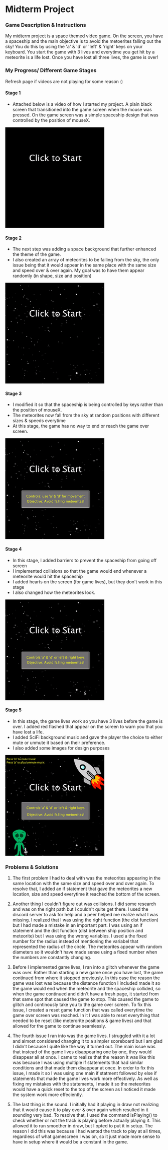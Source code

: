 # Midterm Project

### Game Description & Instructions

My midterm project is a space themed video game. On the screen, you have a spaceship and the main objective is to avoid the metoerites falling out the sky! You do this by using the 'a' & 'd' or 'left' & 'right' keys on your keyboard. You start the game with 3 lives and everytime you get hit by a meteorite is a life lost. Once you have lost all three lives, the game is over!

### My Progress/ Different Game Stages

Refresh page if videos are not playing for some reason :)

#### Stage 1
- Attached below is a video of how I started my project. A plain black screen that transitioned into the game screen when the mouse was pressed. On the game screen was a simple spaceship design that was controlled by the position of mouseX.

![](media/Stage1.gif)

#### Stage 2
- The next step was adding a space background that further enhanced the theme of the game. 
- I also created an array of meteorites to be falling from the sky, the only issue being that it would appear in the same place with the same size and speed over & over again. My goal was to have them appear randomly (in shape, size and position)

![](media/Stage2.gif)

#### Stage 3
- I modified it so that the spaceship is being controlled by keys rather than the position of mouseX.
- The meteorites now fall from the sky at random positions with different sizes & speeds everytime
- At this stage, the game has no way to end or reach the game over screen.

![](media/Stage3.gif)

#### Stage 4
- In this stage, I added barriers to prevent the spaceship from going off screen 
- I implemented collisions so that the game would end whenever a meteorite would hit the spaceship
- I added hearts on the screen (for game lives), but they don't work in this stage
- I also changed how the meteorites look.

![](media/Stage4.gif)

#### Stage 5
- In this stage, the game lives work so you have 3 lives before the game is over. I added red flashed that appear on the screen to warn you that you have lost a life.
- I added SciFi background music and gave the player the choice to either mute or unmute it based on their preference. 
- I also added some images for design purposes

![](media/Stage5.gif)


### Problems & Solutions
1) The first problem I had to deal with was the meteorites appearing in the same location with the same size and speed over and over again. To resolve that, I added an if statement that gave the meteorites a new location, size and speed everytime it reached the bottom of the screen.

2) Another thing I couldn't figure out was collisions. I did some research and was on the right path but I couldn't quite get there. I used the discord server to ask for help and a peer helped me realize what I was missing. I realized that I was using the right function (the dist function) but I had made a mistake in an important part. I was using an if statement and the dist function (dist between ship position and meteorite) but I was using the wrong variables. I used a the fixed number for the radius instead of mentioning the variabel that represented the radius of the circle. The meteorites appear with random diameters so it wouldn't have made sense using a fixed number when the numbers are constantly changing.

3) Before I implemented game lives, I ran into a glitch whenever the game was over. Rather than starting a new game once you have lost, the game continued from where it stopped previously. In this case the reason the game was lost was because the distance function I included made it so the game would end when the meteorite and the spaceship collided, so when the game continued and didn't have a fresh page, it started from that same spot that caused the game to stop. This caused the game to glitch and continously take you to the game over screen. To fix this issue, I created a reset game function that was called everytime the game over screen was reached. In it I was able to reset everything that needed to be reset (like meterorite positions & game lives) and that allowed for the game to continue seamlessly. 

4) The fourth issue I ran into was the game lives. I struggled with it a lot and almost considered changing it to a simpler scoreboard but I am glad I didn't because I quite like the way it turned out. The main issue was that instead of the game lives disappearing one by one, they would disappear all at once. I came to realize that the reason it was like this was because I was using multiple if statements that had similar conditions and that made them disappear at once. In order to fix this issue, I made it so I was using one main if statment followed by else if statements that made the game lives work more effectively. As well as fixing my mistakes with the statements, I made it so the meteorites would have a quick reset to the top of the screen as I noticed it made the system work more effeciently. 

5) The last thing is the sound. I initially had it playing in draw not realizing that it would cause it to play over & over again which resulted in it sounding very bad. To resolve that, I used the command isPlaying() to check whether or not the track is playing before actually playing it. This allowed it to run smoother in draw, but I opted to put it in setup. The reason I did this was because I had wanted the track to play at all times, regardless of what gamescreen I was on, so it just made more sense to have in setup where it would be a constant in the game. 
